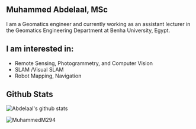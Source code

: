 ## Muhammed Abdelaal, MSc
I am a Geomatics engineer and currently working as an assistant lecturer in the Geomatics Engineering Department at Benha University, Egypt.


## I am interested in: 
- Remote Sensing, Photogrammetry, and Computer Vision
- SLAM /Visual SLAM
- Robot Mapping, Navigation


## Github Stats

![Abdelaal's github stats](https://github-readme-stats-git-masterrstaa-rickstaa.vercel.app/api?username=MuhammedM294&show_icons=true&count_private=true&line_height=40&hide_border=true&theme=vue)
<p><img align="center" src="https://github-readme-streak-stats.herokuapp.com/?user=MuhammedM294&" alt="MuhammedM294" /></p>






